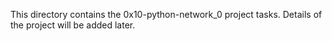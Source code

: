 This directory contains the 0x10-python-network_0 project tasks. Details of the project will be added later.
